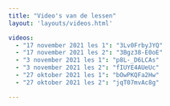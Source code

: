```yaml
---
title: "Video's van de lessen"
layout: 'layouts/videos.html'

videos:
  - "17 november 2021 les 1": "3Lv0FrbyJYQ"
  - "17 november 2021 les 2": "3Bgz38-E0oE"
  - "3 november 2021 les 1": "p8L-_D6LCAs"
  - "3 november 2021 les 2": "fIUYE4AUeUc"
  - "27 oktober 2021 les 1": "bOwPKQFa2Hw"
  - "27 oktober 2021 les 2": "jqT07mvAc8g"

---
```


